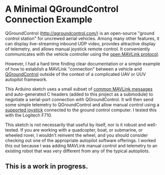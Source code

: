 # A Minimal QGroundControl Connection Example

QGroundControl (http://qgroundcontrol.com/) is an open-source
"ground control station" for uncrewed aerial vehicles. Among many other features, it can display live-streaming inbound UDP video, provides attractive display of telemetry, and allows manual joystick remote control. It conveniently communicates with the vehicle controller using the [open MAVLink protocol](https://mavlink.io/).

However, I had a hard time finding clear documentation or a simple example of how to establish a MAVLink "connection" between a vehicle and [QGroundControl](http://qgroundcontrol.com/) outside of the context of a complicated UAV or UUV autopilot framework. 

This Arduino sketch uses a small subset of [common MAVLink messages](https://mavlink.io/en/messages/common.html) and auto-generated C headers (added to this project as a submodule) to negotiate a serial-port connection with QGroundControl. It will then send some simple telemetry to QGroundControl and allow manual control using a [supported joystick](https://docs.qgroundcontrol.com/en/SetupView/Joystick.html#supported-joysticks) connected to the ground control computer. I tested this with the Logitech F710.

This sketch is not necessarily that useful by itself, nor is it robust and well-tested. If you are working with a quadcopter, boat, or submarine, or wheeled rover, I wouldn't reinvent the wheel, and you should consider checking out one of the appropriate autopilot software offerings. I worked this out because I was adding MAVLink manual control and telemetry to an existing robot that was very different from any of the typical autopilots.

## This is a work in progress.
